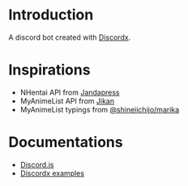 # Introduction

A discord bot created with [Discordx](https://discordx.js.org/docs).

# Inspirations

- NHentai API from [Jandapress](https://github.com/sinkaroid/jandapress)
- MyAnimeList API from [Jikan](https://github.com/jikan-me/jikan)
- MyAnimeList typings from [@shineiichijo/marika](https://github.com/LuckyYam/Marika)

# Documentations

- [Discord.js](https://discordx.js.org/docs)
- [Discordx examples](https://github.com/discordx-ts/discordx/tree/main/packages/discordx/examples)
